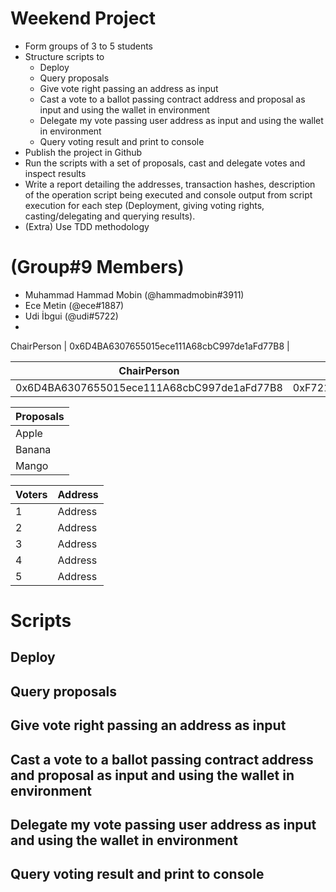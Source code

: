 # Weekend Project
* Form groups of 3 to 5 students
* Structure scripts to
  * Deploy
  * Query proposals
  * Give vote right passing an address as input
  * Cast a vote to a ballot passing contract address and proposal as input and using the wallet in environment
  * Delegate my vote passing  user address as input and using the wallet in environment
  * Query voting result and print to console
* Publish the project in Github
* Run the scripts with a set of proposals, cast and delegate votes and inspect results
* Write a report detailing the addresses, transaction hashes, description of the operation script being executed and console output from script execution for each step (Deployment, giving voting rights, casting/delegating and querying results).
* (Extra) Use TDD methodology


# (Group#9 Members)
* Muhammad Hammad Mobin (@hammadmobin#3911)
* Ece Metin (@ece#1887)
* Udi İbgui (@udi#5722)
* 
ChairPerson | 0x6D4BA6307655015ece111A68cbC997de1aFd77B8 | 

|ChairPerson| Ballot | 
| :---: | :---: | 
| 0x6D4BA6307655015ece111A68cbC997de1aFd77B8 | 0xF721B0DAa67e5AF24b6EDa24c461eE7E13A1Fe83 |

| Proposals |
| --- | 
| Apple |
| Banana | 
| Mango |


| Voters | Address | 
| --- | --- | 
| 1 | Address |
| 2 | Address |
| 3 | Address |
| 4 | Address |
| 5 | Address |


# Scripts

## Deploy

## Query proposals

## Give vote right passing an address as input

## Cast a vote to a ballot passing contract address and proposal as input and using the wallet in environment

## Delegate my vote passing  user address as input and using the wallet in environment

## Query voting result and print to console
